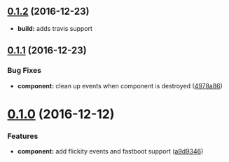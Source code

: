 <a name="0.1.2"></a>
## [0.1.2](https://github.com/travelbank/ember-flickity/compare/0.1.1...v0.1.2) (2016-12-23)

* **build:** adds travis support

<a name="0.1.1"></a>
## [0.1.1](https://github.com/travelbank/ember-flickity/compare/0.1.0...v0.1.1) (2016-12-23)


### Bug Fixes

* **component:** clean up events when component is destroyed ([4978a86](https://github.com/travelbank/ember-flickity/commit/4978a86))



<a name="0.1.0"></a>
# [0.1.0](https://github.com/travelbank/ember-flickity/compare/v0.0.2...v0.1.0) (2016-12-12)


### Features

* **component:** add flickity events and fastboot support ([a9d9346](https://github.com/travelbank/ember-flickity/commit/a9d9346))




